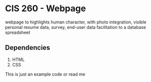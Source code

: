 # CIS 260 - Webpage

webpage to highlights human character, with photo integration, visible personal resume data, survey, end-user data facilitation to a database spreadsheet

## Dependencies
1. HTML 
2. CSS

This is just an example code or read me
